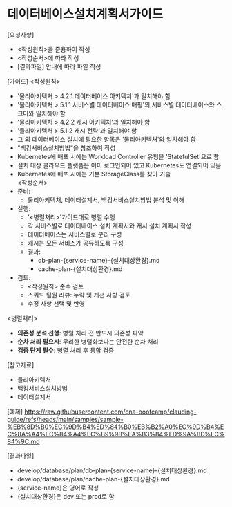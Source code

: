 # 데이터베이스설치계획서가이드 

[요청사항]  
- <작성원칙>을 준용하여 작성
- <작성순서>에 따라 작성
- [결과파일] 안내에 따라 파일 작성 

[가이드]
<작성원칙>
- '물리아키텍처 > 4.2.1 데이터베이스 아키텍처'과 일치해야 함
- '물리아키텍처 > 5.1.1 서비스별 데이터베이스 매핑'의 서비스별 데이터베이스와 스크마와 일치해야 함 
- '물리아키텍처 > 4.2.2 캐시 아키텍처'과 일치해야 함  
- '물리아키텍처 > 5.1.2 캐시 전략'과 일치해야 함  
- 그 외 데이터베이스 설치에 필요한 항목은 '물리아키텍처'와 일치해야 함  
- "백킹서비스설치방법"을 참조하여 작성  
- Kubernetes에 배포 시에는 Workload Controller 유형을 'StatefulSet'으로 함   
- 설치 대상 클라우드 플랫폼은 이미 로그인되어 있고 Kubernetes도 연결되어 있음  
- Kubernetes에 배포 시에는 기본 StorageClass를 찾아 기술  
<작성순서>
- 준비:
  - 물리아키텍처, 데이터설계서, 백킹서비스설치방법 분석 및 이해 
- 실행:  
  - '<병렬처리>'가이드대로 병렬 수행 
  - 각 서비스별로 데이터베이스 설치 계획서와 캐시 설치 계획서 작성 
  - 데이터베이스는 서비스별로 분리 구성
  - 캐시는 모든 서비스가 공유하도록 구성 
  - 결과: 
    - db-plan-{service-name}-{설치대상환경}.md
    - cache-plan-{설치대상환경}.md
- 검토:
  - <작성원칙> 준수 검토
  - 스쿼드 팀원 리뷰: 누락 및 개선 사항 검토
  - 수정 사항 선택 및 반영 

<병렬처리>
- **의존성 분석 선행**: 병렬 처리 전 반드시 의존성 파악
- **순차 처리 필요시**: 무리한 병렬화보다는 안전한 순차 처리
- **검증 단계 필수**: 병렬 처리 후 통합 검증

[참고자료]
- 물리아키텍처
- 백킹서비스설치방법
- 데이터설계서

[예제]
https://raw.githubusercontent.com/cna-bootcamp/clauding-guide/refs/heads/main/samples/sample-%EB%8D%B0%EC%9D%B4%ED%84%B0%EB%B2%A0%EC%9D%B4%EC%8A%A4%EC%84%A4%EC%B9%98%EA%B3%84%ED%9A%8D%EC%84%9C.md

[결과파일]
- develop/database/plan/db-plan-{service-name}-{설치대상환경}.md
- develop/database/plan/cache-plan-{설치대상환경}.md
- {service-name}은 영어로 작성  
- {설치대상환경}은 dev 또는 prod로 함